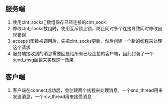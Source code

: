 ## 服务端
1. 使用clnt_socks[]数组保存已经连接的clnt_sock
2. 修改clnt_socks数组时，使用互斥锁上锁，防止同时多个连接导致同时修改出现错误
3. accept()函数被调用后，先把clnt_socks更新，然后创建一个新的线程来处理这个请求
4. 服务端接收到的消息需要回显给所有已经连接的客户端，因此封装了一个send_msg函数来实现这一效果

## 客户端
1. 客户端在connect成功后，会创建两个线程来处理消息，一个snd_thread用来发送消息，一个rcv_thread用来接受消息

